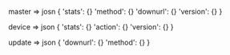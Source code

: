 master => josn {
	'stats': {}
	'method': {}
	'downurl': {}
	'version': {}
}

device => json {
	'stats': {}
	'action': {}
	'version': {}
}

update => json {
	'downurl': {}
	'method': {}
}
